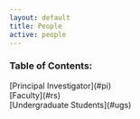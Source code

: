 ```yaml
---
layout: default
title: People
active: people
---
```

<div class="floatright">
<div class="box" markdown="1">
<h3>Table of Contents:</h3>
[Principal Investigator](#pi)
<br>
[Faculty](#rs)
<br>
[Undergraduate Students](#ugs)
</div>
</div>




